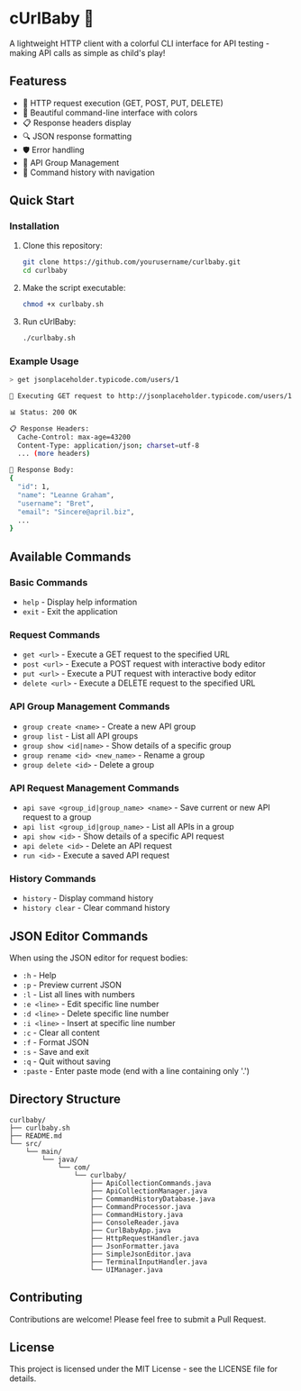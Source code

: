 # cUrlBaby 🍼

A lightweight HTTP client with a colorful CLI interface for API testing - making API calls as simple as child's play!

## Featuress

- 🚀 HTTP request execution (GET, POST, PUT, DELETE)
- 🎨 Beautiful command-line interface with colors
- 📋 Response headers display
- 🔍 JSON response formatting
- 🛡️ Error handling
- 📁 API Group Management
- 📝 Command history with navigation

## Quick Start

### Installation

1. Clone this repository:

   ```bash
   git clone https://github.com/yourusername/curlbaby.git
   cd curlbaby
   ```

2. Make the script executable:

   ```bash
   chmod +x curlbaby.sh
   ```

3. Run cUrlBaby:
   ```bash
   ./curlbaby.sh
   ```

### Example Usage

```bash
> get jsonplaceholder.typicode.com/users/1

🔄 Executing GET request to http://jsonplaceholder.typicode.com/users/1

📊 Status: 200 OK

📋 Response Headers:
  Cache-Control: max-age=43200
  Content-Type: application/json; charset=utf-8
  ... (more headers)

📄 Response Body:
{
  "id": 1,
  "name": "Leanne Graham",
  "username": "Bret",
  "email": "Sincere@april.biz",
  ...
}
```

## Available Commands

### Basic Commands

- `help` - Display help information
- `exit` - Exit the application

### Request Commands

- `get <url>` - Execute a GET request to the specified URL
- `post <url>` - Execute a POST request with interactive body editor
- `put <url>` - Execute a PUT request with interactive body editor
- `delete <url>` - Execute a DELETE request to the specified URL

### API Group Management Commands

- `group create <name>` - Create a new API group
- `group list` - List all API groups
- `group show <id|name>` - Show details of a specific group
- `group rename <id> <new_name>` - Rename a group
- `group delete <id>` - Delete a group

### API Request Management Commands

- `api save <group_id|group_name> <name>` - Save current or new API request to a group
- `api list <group_id|group_name>` - List all APIs in a group
- `api show <id>` - Show details of a specific API request
- `api delete <id>` - Delete an API request
- `run <id>` - Execute a saved API request

### History Commands

- `history` - Display command history
- `history clear` - Clear command history

## JSON Editor Commands

When using the JSON editor for request bodies:

- `:h` - Help
- `:p` - Preview current JSON
- `:l` - List all lines with numbers
- `:e <line>` - Edit specific line number
- `:d <line>` - Delete specific line number
- `:i <line>` - Insert at specific line number
- `:c` - Clear all content
- `:f` - Format JSON
- `:s` - Save and exit
- `:q` - Quit without saving
- `:paste` - Enter paste mode (end with a line containing only '.')

## Directory Structure

```
curlbaby/
├── curlbaby.sh
├── README.md
└── src/
    └── main/
        └── java/
            └── com/
                └── curlbaby/
                    ├── ApiCollectionCommands.java
                    ├── ApiCollectionManager.java
                    ├── CommandHistoryDatabase.java
                    ├── CommandProcessor.java
                    ├── CommandHistory.java
                    ├── ConsoleReader.java
                    ├── CurlBabyApp.java
                    ├── HttpRequestHandler.java
                    ├── JsonFormatter.java
                    ├── SimpleJsonEditor.java
                    ├── TerminalInputHandler.java
                    └── UIManager.java
```

## Contributing

Contributions are welcome! Please feel free to submit a Pull Request.

## License

This project is licensed under the MIT License - see the LICENSE file for details.
